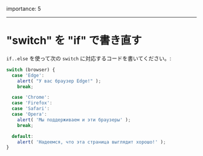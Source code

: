 importance: 5

---

# "switch" を "if" で書き直す

`if..else` を使って次の `switch` に対応するコードを書いてください。:

```js
switch (browser) {
  case 'Edge':
    alert( "У вас браузер Edge!" );
    break;

  case 'Chrome':
  case 'Firefox':
  case 'Safari':
  case 'Opera':
    alert( 'Мы поддерживаем и эти браузеры' );
    break;

  default:
    alert( 'Надеемся, что эта страница выглядит хорошо!' );
}
```
